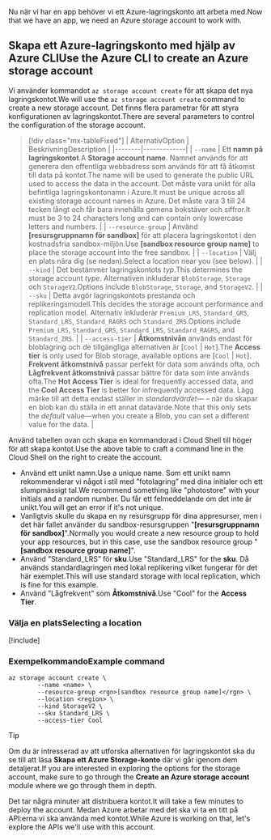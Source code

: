 <span data-ttu-id="333db-101">Nu när vi har en app behöver vi ett Azure-lagringskonto att arbeta med.</span><span class="sxs-lookup"><span data-stu-id="333db-101">Now that we have an app, we need an Azure storage account to work with.</span></span>

## <a name="use-the-azure-cli-to-create-an-azure-storage-account"></a><span data-ttu-id="333db-102">Skapa ett Azure-lagringskonto med hjälp av Azure CLI</span><span class="sxs-lookup"><span data-stu-id="333db-102">Use the Azure CLI to create an Azure storage account</span></span>

<span data-ttu-id="333db-103">Vi använder kommandot `az storage account create` för att skapa det nya lagringskontot.</span><span class="sxs-lookup"><span data-stu-id="333db-103">We will use the `az storage account create` command to create a new storage account.</span></span> <span data-ttu-id="333db-104">Det finns flera parametrar för att styra konfigurationen av lagringskontot.</span><span class="sxs-lookup"><span data-stu-id="333db-104">There are several parameters to control the configuration of the storage account.</span></span>

> [!div class="mx-tableFixed"]
> | <span data-ttu-id="333db-105">Alternativ</span><span class="sxs-lookup"><span data-stu-id="333db-105">Option</span></span> | <span data-ttu-id="333db-106">Beskrivning</span><span class="sxs-lookup"><span data-stu-id="333db-106">Description</span></span> |
> |--------|-------------|
> | `--name` | <span data-ttu-id="333db-107">Ett **namn på lagringskontot**.</span><span class="sxs-lookup"><span data-stu-id="333db-107">A **Storage account name**.</span></span> <span data-ttu-id="333db-108">Namnet används för att generera den offentliga webbadress som används för att få åtkomst till data på kontot.</span><span class="sxs-lookup"><span data-stu-id="333db-108">The name will be used to generate the public URL used to access the data in the account.</span></span> <span data-ttu-id="333db-109">Det måste vara unikt för alla befintliga lagringskontonamn i Azure.</span><span class="sxs-lookup"><span data-stu-id="333db-109">It must be unique across all existing storage account names in Azure.</span></span> <span data-ttu-id="333db-110">Det måste vara 3 till 24 tecken långt och får bara innehålla gemena bokstäver och siffror.</span><span class="sxs-lookup"><span data-stu-id="333db-110">It must be 3 to 24 characters long and can contain only lowercase letters and numbers.</span></span> |
> | `--resource-group` | <span data-ttu-id="333db-111">Använd **<rgn>[resursgruppnamn för sandbox]</rgn>** för att placera lagringskontot i den kostnadsfria sandbox-miljön.</span><span class="sxs-lookup"><span data-stu-id="333db-111">Use **<rgn>[sandbox resource group name]</rgn>** to place the storage account into the free sandbox.</span></span> |
> | `--location` | <span data-ttu-id="333db-112">Välj en plats nära dig (se nedan).</span><span class="sxs-lookup"><span data-stu-id="333db-112">Select a location near you (see below).</span></span> |
> | `--kind` | <span data-ttu-id="333db-113">Det bestämmer lagringskontots _typ_.</span><span class="sxs-lookup"><span data-stu-id="333db-113">This determines the storage account _type_.</span></span> <span data-ttu-id="333db-114">Alternativen inkluderar `BlobStorage`, `Storage` och `StorageV2`.</span><span class="sxs-lookup"><span data-stu-id="333db-114">Options include `BlobStorage`, `Storage`, and `StorageV2`.</span></span> |
> | `--sku` | <span data-ttu-id="333db-115">Detta avgör lagringskontots prestanda och replikeringsmodell.</span><span class="sxs-lookup"><span data-stu-id="333db-115">This decides the storage account performance and replication model.</span></span> <span data-ttu-id="333db-116">Alternativ inkluderar `Premium_LRS`, `Standard_GRS`, `Standard_LRS`, `Standard_RAGRS` och `Standard_ZRS`.</span><span class="sxs-lookup"><span data-stu-id="333db-116">Options include `Premium_LRS`, `Standard_GRS`, `Standard_LRS`, `Standard_RAGRS`, and `Standard_ZRS`.</span></span> |
> | `--access-tier` | <span data-ttu-id="333db-117">**Åtkomstnivån** används endast för bloblagring och de tillgängliga alternativen är [`Cool` \| `Hot`].</span><span class="sxs-lookup"><span data-stu-id="333db-117">The **Access tier** is only used for Blob storage, available options are [`Cool` \| `Hot`].</span></span> <span data-ttu-id="333db-118">**Frekvent åtkomstnivå** passar perfekt för data som används ofta, och **Lågfrekvent åtkomstnivå** passar bättre för data som inte används ofta.</span><span class="sxs-lookup"><span data-stu-id="333db-118">The **Hot Access Tier** is ideal for frequently accessed data, and the **Cool Access Tier** is better for infrequently accessed data.</span></span> <span data-ttu-id="333db-119">Lägg märke till att detta endast ställer in _standardvärdet_&mdash; – när du skapar en blob kan du ställa in ett annat datavärde.</span><span class="sxs-lookup"><span data-stu-id="333db-119">Note that this only sets the _default_ value&mdash;when you create a Blob, you can set a different value for the data.</span></span> |
    
<span data-ttu-id="333db-120">Använd tabellen ovan och skapa en kommandorad i Cloud Shell till höger för att skapa kontot.</span><span class="sxs-lookup"><span data-stu-id="333db-120">Use the above table to craft a command line in the Cloud Shell on the right to create the account.</span></span>
- <span data-ttu-id="333db-121">Använd ett unikt namn.</span><span class="sxs-lookup"><span data-stu-id="333db-121">Use a unique name.</span></span> <span data-ttu-id="333db-122">Som ett unikt namn rekommenderar vi något i stil med ”fotolagring” med dina initialer och ett slumpmässigt tal.</span><span class="sxs-lookup"><span data-stu-id="333db-122">We recommend something like "photostore" with your initials and a random number.</span></span> <span data-ttu-id="333db-123">Du får ett felmeddelande om det inte är unikt.</span><span class="sxs-lookup"><span data-stu-id="333db-123">You will get an error if it's not unique.</span></span>
- <span data-ttu-id="333db-124">Vanligtvis skulle du skapa en ny resursgrupp för dina appresurser, men i det här fallet använder du sandbox-resursgruppen "**<rgn>[resursgruppnamn för sandbox]</rgn>**".</span><span class="sxs-lookup"><span data-stu-id="333db-124">Normally you would create a new resource group to hold your app resources, but in this case, use the sandbox resource group "**<rgn>[sandbox resource group name]</rgn>**".</span></span>
- <span data-ttu-id="333db-125">Använd ”Standard_LRS” för **sku**.</span><span class="sxs-lookup"><span data-stu-id="333db-125">Use "Standard_LRS" for the **sku**.</span></span> <span data-ttu-id="333db-126">Då används standardlagringen med lokal replikering vilket fungerar för det här exemplet.</span><span class="sxs-lookup"><span data-stu-id="333db-126">This will use standard storage with local replication, which is fine for this example.</span></span>
- <span data-ttu-id="333db-127">Använd ”Lågfrekvent” som **Åtkomstnivå**.</span><span class="sxs-lookup"><span data-stu-id="333db-127">Use "Cool" for the **Access Tier**.</span></span>

### <a name="selecting-a-location"></a><span data-ttu-id="333db-128">Välja en plats</span><span class="sxs-lookup"><span data-stu-id="333db-128">Selecting a location</span></span>
<!-- Resource selection -->
[!include[](../../../includes/azure-sandbox-regions-first-mention-note.md)]

### <a name="example-command"></a><span data-ttu-id="333db-129">Exempelkommando</span><span class="sxs-lookup"><span data-stu-id="333db-129">Example command</span></span>

```azurecli
az storage account create \
        --name <name> \
        --resource-group <rgn>[sandbox resource group name]</rgn> \
        --location <region> \
        --kind StorageV2 \
        --sku Standard_LRS \
        --access-tier Cool
```

> [!TIP]
> <span data-ttu-id="333db-130">Om du är intresserad av att utforska alternativen för lagringskontot ska du se till att läsa **Skapa ett Azure Storage-konto** där vi går igenom dem detaljerat.</span><span class="sxs-lookup"><span data-stu-id="333db-130">If you are interested in exploring the options for the storage account, make sure to go through the **Create an Azure storage account** module where we go through them in depth.</span></span>

<span data-ttu-id="333db-131">Det tar några minuter att distribuera kontot.</span><span class="sxs-lookup"><span data-stu-id="333db-131">It will take a few minutes to deploy the account.</span></span> <span data-ttu-id="333db-132">Medan Azure arbetar med det ska vi ta en titt på API:erna vi ska använda med kontot.</span><span class="sxs-lookup"><span data-stu-id="333db-132">While Azure is working on that, let's explore the APIs we'll use with this account.</span></span>
